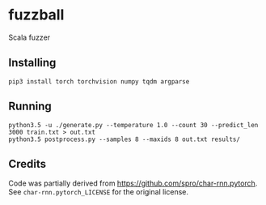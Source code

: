 # fuzzball
Scala fuzzer

## Installing
```
pip3 install torch torchvision numpy tqdm argparse
```

## Running
```
python3.5 -u ./generate.py --temperature 1.0 --count 30 --predict_len 3000 train.txt > out.txt
python3.5 postprocess.py --samples 8 --maxids 8 out.txt results/
```

## Credits
Code was partially derived from https://github.com/spro/char-rnn.pytorch. See `char-rnn.pytorch_LICENSE` for the original license.
